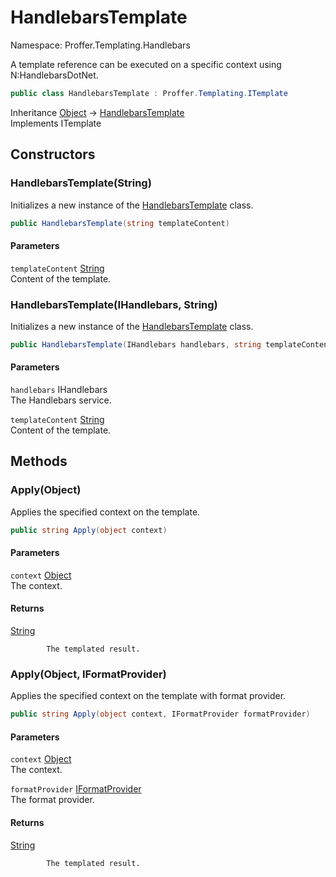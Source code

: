 # HandlebarsTemplate

Namespace: Proffer.Templating.Handlebars

A template reference can be executed on a specific context using N:HandlebarsDotNet.

```csharp
public class HandlebarsTemplate : Proffer.Templating.ITemplate
```

Inheritance [Object](https://docs.microsoft.com/en-us/dotnet/api/system.object) → [HandlebarsTemplate](./proffer.templating.handlebars.handlebarstemplate)<br>
Implements ITemplate

## Constructors

### **HandlebarsTemplate(String)**

Initializes a new instance of the [HandlebarsTemplate](./proffer.templating.handlebars.handlebarstemplate) class.

```csharp
public HandlebarsTemplate(string templateContent)
```

#### Parameters

`templateContent` [String](https://docs.microsoft.com/en-us/dotnet/api/system.string)<br>
Content of the template.

### **HandlebarsTemplate(IHandlebars, String)**

Initializes a new instance of the [HandlebarsTemplate](./proffer.templating.handlebars.handlebarstemplate) class.

```csharp
public HandlebarsTemplate(IHandlebars handlebars, string templateContent)
```

#### Parameters

`handlebars` IHandlebars<br>
The Handlebars service.

`templateContent` [String](https://docs.microsoft.com/en-us/dotnet/api/system.string)<br>
Content of the template.

## Methods

### **Apply(Object)**

Applies the specified context on the template.

```csharp
public string Apply(object context)
```

#### Parameters

`context` [Object](https://docs.microsoft.com/en-us/dotnet/api/system.object)<br>
The context.

#### Returns

[String](https://docs.microsoft.com/en-us/dotnet/api/system.string)<br>

            The templated result.

### **Apply(Object, IFormatProvider)**

Applies the specified context on the template with format provider.

```csharp
public string Apply(object context, IFormatProvider formatProvider)
```

#### Parameters

`context` [Object](https://docs.microsoft.com/en-us/dotnet/api/system.object)<br>
The context.

`formatProvider` [IFormatProvider](https://docs.microsoft.com/en-us/dotnet/api/system.iformatprovider)<br>
The format provider.

#### Returns

[String](https://docs.microsoft.com/en-us/dotnet/api/system.string)<br>

            The templated result.
